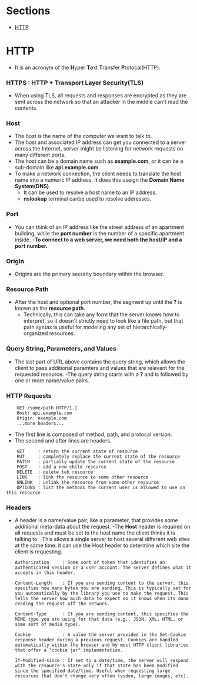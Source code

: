 # Sections

- [HTTP](#http)

# HTTP

- It is an acronym of the **H**yper **T**ext **T**ransfer **P**rotocal(HTTP).

[httpRequest]:
 ./img/httpRequest.png

### HTTPS : HTTP + Transport Layer Security(TLS)
- When using TLS, all requests and responses are encrypted as they are sent across the network so that an attacker in the middle can't read the contents. 

### Host
- The host is the name of the computer we want to talk to.
- The host and associated IP address can get you connected to a server across the Internet, server might be listening for network requests on many different ports.
- The host can be a domain name such as **example.com**, or it can be a sub-domain like **api.example.com**
- To make a network connection, the client needs to translate the host name into a numeric IP address. It does this useign the **Domain Name System(DNS)**.
    - It can be used to resolve a host name to an IP address.
    - **nslookup** terminal canbe used to resolve addresses.

### Port
- You can think of an IP address like the street address of an apartment building, while the **port number** is the number of a specific apartment inside.
-**To connect to a web server, we need both the host/IP and a port number.**

### Origin
- Origins are the primary security boundary within the browser.

### Resource Path 
- After the host and optional port number, the segment up until the **?** is known as the **resource path**.
    - Technically, this can take any form that the server knows how to interpret, so it doesn't strictly need to look like a file path, but that path syntax is useful for modeling any set of hierarchically-organized resources.

### Query String, Parameters, and Values
- The last part of URL above contains the query string, which allows the client to pass additional paramters and values that are relevant for the requested resource.
-The query string starts with a **?** and is followed by one or more name/value pairs. 

### HTTP Requests
``` HTTP
    GET /some/path HTTP/1.1
    Host: api.example.com
    Origin: example.com
    ...more headers...

```
- The first line is composed of method, path, and protocal version. 
- The second and after lines are headers. 

``` Text 
    GET     : return the current state of resource
    PUT     : completely replace the current state of the resource
    PATCH   : partially update the current state of the resource
    POST    : add a new child resource
    DELETE  : delete teh resource
    LINK    : link the resource to some other resource
    UNLINK  : unlink the resource from some other resource
    OPTIONS : list the methods the current user is allowed to use on this resource
```

### Headers
- A header is a name/value pair, like a parameter, that provides some additional meta-data about the request.
-The **Host** header is required on all requests and must be set to the host name the client thinks it is talking to.
    -This allows a single server to host several different web sites at the same time: it can use the Host header to determine which site the client is requesting.
    ``` Text
    Authorization     : Some sort of token that identifies an authenticated session or a user account. The server defines what it accepts in this header.

    Content-Length    : If you are sending content to the server, this specifies how many bytes you are sending. This is typically set for you automatically by the library you use to make the request. This tells the server how much data to expect so it knows when its done reading the request off the network.

    Content-Type      : If you are sending content, this specifies the MIME type you are using for that data (e.g., JSON, XML, HTML, or some sort of media type).

    Cookie            : A value the server provided in the Set-Cookie response header during a previous request. Cookies are handled automatically within the browser and by most HTTP client libraries that offer a "cookie jar" implementation.

    If-Modified-since : If set to a date/time, the server will respond with the resource's state only if that state has been modified since the specified date/time. Useful when requesting large resources that don't change very often (video, large images, etc).

    ```